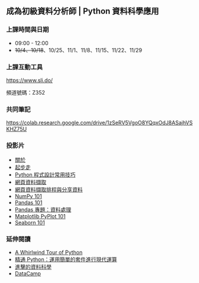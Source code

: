 ## 成為初級資料分析師 | Python 資料科學應用

### 上課時間與日期

- 09:00 - 12:00
- <del>10/4、10/18</del>、10/25、11/1、11/8、11/15、11/22、11/29

### 上課互動工具

<https://www.sli.do/>

頻道號碼：Z352

### 共同筆記

<https://colab.research.google.com/drive/1zSeRV5VgoO8YQqxOdJ8ASajhVSKHZ75U>

### 投影片

- [關於](https://yaojenkuo.io/python_4_ds/00-about.slides.html)
- [起步走](https://yaojenkuo.io/python_4_ds/01-setup.slides.html)
- [Python 程式設計常用技巧](https://yaojenkuo.io/python_4_ds/02-python-programming-skills.slides.html)
- [網頁資料擷取](https://yaojenkuo.io/python_4_ds/03-web-scraping-101.slides.html)
- [網頁資料擷取排程與分享資料](https://yaojenkuo.io/python_4_ds/03-web-scraping-102.slides.html)
- [NumPy 101](https://yaojenkuo.io/python_4_ds/04-numpy-101.slides.html)
- [Pandas 101](https://yaojenkuo.io/python_4_ds/05-pandas-101.slides.html)
- [Pandas 專題：資料處理](https://yaojenkuo.io/python_4_ds/06-pandas-data-wrangling.slides.html)
- [Matplotlib PyPlot 101](https://yaojenkuo.io/python_4_ds/07-pyplot-101.slides.html)
- [Seaborn 101](https://yaojenkuo.io/python_4_ds/08-seaborn-101.slides.html)

### 延伸閱讀

- [A Whirlwind Tour of Python](https://www.oreilly.com/library/view/a-whirlwind-tour/9781492037859/)
- [精通 Python：運用簡單的套件進行現代運算](https://www.books.com.tw/products/0010690075)
- [進擊的資料科學](https://www.datainpoint.com/data-science-in-action/)
- [DataCamp](https://www.datacamp.com/courses/tech:python?tap_a=5644-dce66f&tap_s=194899-1fb421)